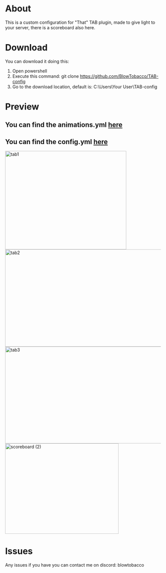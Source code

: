 # About
This is a custom configuration for "That" TAB plugin, made to give light to your server, there is a scoreboard also here.

# Download
You can download it doing this:
1. Open powershell
2. Execute this command:
git clone https://github.com/BlowTobacco/TAB-config
3. Go to the download location, default is:
C:\Users\Your User\TAB-config

# Preview
## You can find the animations.yml [here](https://github.com/BlowTobacco/TAB-config/blob/main/animations.yml)

## You can find the config.yml [here](https://github.com/BlowTobacco/TAB-config/blob/main/config.yml)

<img width="392" height="318" alt="tab1" src="https://github.com/user-attachments/assets/f2f8021c-12a5-45eb-a1df-3e4260cff88b" />
<img width="617" height="314" alt="tab2" src="https://github.com/user-attachments/assets/9eef3d95-e1b1-4c15-a6c4-61d5a64e2552" />
<img width="573" height="313" alt="tab3" src="https://github.com/user-attachments/assets/b7f0117a-045b-42b0-841c-f465969a5d1e" />
<img width="367" height="292" alt="scoreboard (2)" src="https://github.com/user-attachments/assets/588bf0ce-4a78-4522-af62-37d90c356e56" />

# Issues
Any issues if you have you can contact me on discord: blowtobacco

  
